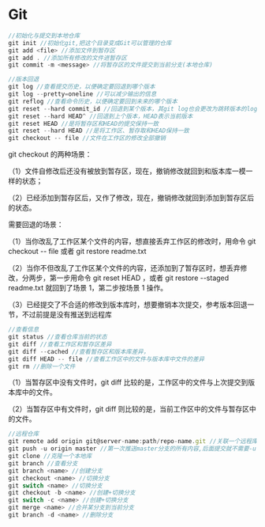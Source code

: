 # Git

```js
//初始化与提交到本地仓库
git init //初始化git,把这个目录变成Git可以管理的仓库
git add <file> //添加文件到暂存区
git add . //添加所有修改的文件进暂存区
git commit -m <message> //将暂存区的文件提交到当前分支(本地仓库)
```

```js
//版本回退
git log //查看提交历史，以便确定要回退到哪个版本
git log --pretty=oneline //可以减少输出的信息
git reflog //查看命令历史，以便确定要回到未来的哪个版本
git reset --hard commit_id //回退到某个版本，其git log也会更改为跳转版本的log
git reset --hard HEAD^ //回退到上个版本，HEAD表示当前版本
git reset HEAD //是将暂存区和HEAD的提交保持一致
git reset --hard HEAD //是将工作区、暂存取和HEAD保持一致
git checkout -- file //文件在工作区的修改全部撤销
```

git checkout 的两种场景：

（1）文件自修改后还没有被放到暂存区，现在，撤销修改就回到和版本库一模一样的状态；

（2）已经添加到暂存区后，又作了修改，现在，撤销修改就回到添加到暂存区后的状态。

需要回退的场景：

（1）当你改乱了工作区某个文件的内容，想直接丢弃工作区的修改时，用命令 git checkout -- file 或者 git restore readme.txt

（2）当你不但改乱了工作区某个文件的内容，还添加到了暂存区时，想丢弃修改，分两步，第一步用命令 git reset HEAD <file>，或者 git restore --staged readme.txt 就回到了场景 1，第二步按场景 1 操作。
  
（3）已经提交了不合适的修改到版本库时，想要撤销本次提交，参考版本回退一节，不过前提是没有推送到远程库

```js
//查看信息
git status //查看仓库当前的状态
git diff //查看工作区和暂存区差异
git diff --cached //查看暂存区和版本库差异，
git diff HEAD -- file //查看工作区中的文件与版本库中文件的差异
git rm //删除一个文件
```

（1）当暂存区中没有文件时，git diff 比较的是，工作区中的文件与上次提交到版本库中的文件。

（2）当暂存区中有文件时，git diff 则比较的是，当前工作区中的文件与暂存区中的文件。

```js
//远程仓库
git remote add origin git@server-name:path/repo-name.git //关联一个远程库
git push -u origin master //第一次推送master分支的所有内容,后面提交就不需要-u
git clone //克隆一个本地库
git branch //查看分支
git branch <name> //创建分支
git checkout <name> //切换分支
git switch <name> //切换分支
git checkout -b <name> //创建+切换分支
git switch -c <name> //创建+切换分支
git merge <name> //合并某分支到当前分支
git branch -d <name> //删除分支
```
